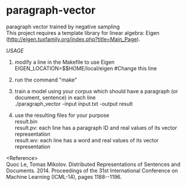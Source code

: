 paragraph-vector
================

paragraph vector trained by negative sampling<br>
This project requires a template library for linear algebra: Eigen (http://eigen.tuxfamily.org/index.php?title=Main_Page).

*USAGE*<br>
1) modify a line in the Makefile to use Eigen<br>
EIGEN_LOCATION=$$HOME/local/eigen #Change this line

2) run the command "make"

3) train a model using your corpus which should have a paragraph (or document, sentence) in each line<br>
./paragraph_vector -input input.txt -output result

4) use the resulting files for your purpose<br>
result.bin<br>
result.pv: each line has a paragraph ID and real values of its vector representation<br>
result.wv: each line has a word and real values of its vector representation

\<Reference\><br>
Quoc Le, Tomas Mikolov. Distributed Representations of Sentences and Documents. 2014. Proceedings of the 31st International Conference on Machine Learning (ICML-14), pages 1188--1196.
